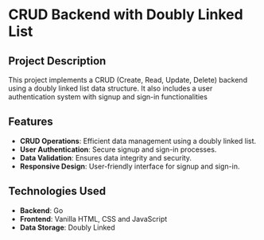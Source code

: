 # CRUD Backend with Doubly Linked List 

## Project Description
This project implements a CRUD (Create, Read, Update, Delete) backend using a doubly linked list data structure. It also includes a user authentication system with signup and sign-in functionalities
## Features
- **CRUD Operations**: Efficient data management using a doubly linked list.
- **User Authentication**: Secure signup and sign-in processes.
- **Data Validation**: Ensures data integrity and security.
- **Responsive Design**: User-friendly interface for signup and sign-in.

## Technologies Used 
- **Backend**: Go
- **Frontend**: Vanilla HTML, CSS and JavaScript
- **Data Storage**: Doubly Linked

